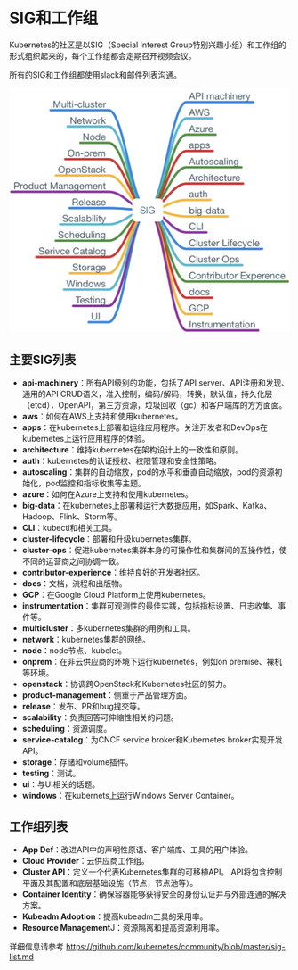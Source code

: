 # SIG和工作组

Kubernetes的社区是以SIG（Special Interest Group特别兴趣小组）和工作组的形式组织起来的，每个工作组都会定期召开视频会议。

所有的SIG和工作组都使用slack和邮件列表沟通。

![Kubernetes SIG](../images/kubernetes-sigs.jpg)

## 主要SIG列表

- **api-machinery**：所有API级别的功能，包括了API server、API注册和发现、通用的API CRUD语义，准入控制，编码/解码，转换，默认值，持久化层（etcd），OpenAPI，第三方资源，垃圾回收（gc）和客户端库的方方面面。
- **aws**：如何在AWS上支持和使用kubernetes。
- **apps**：在kubernetes上部署和运维应用程序。关注开发者和DevOps在kubernetes上运行应用程序的体验。
- **architecture**：维持kubernetes在架构设计上的一致性和原则。
- **auth**：kubernetes的认证授权、权限管理和安全性策略。
- **autoscaling**：集群的自动缩放，pod的水平和垂直自动缩放，pod的资源初始化，pod监控和指标收集等主题。
- **azure**：如何在Azure上支持和使用kubernetes。
- **big-data**：在kubernetes上部署和运行大数据应用，如Spark、Kafka、Hadoop、Flink、Storm等。
- **CLI**：kubectl和相关工具。
- **cluster-lifecycle**：部署和升级kubernetes集群。
- **cluster-ops**：促进kubernetes集群本身的可操作性和集群间的互操作性，使不同的运营商之间协调一致。
- **contributor-experience**：维持良好的开发者社区。
- **docs**：文档，流程和出版物。
- **GCP**：在Google Cloud Platform上使用kubernetes。
- **instrumentation**：集群可观测性的最佳实践，包括指标设置、日志收集、事件等。
- **multicluster**：多kubernetes集群的用例和工具。
- **network**：kubernetes集群的网络。
- **node**：node节点、kubelet。
- **onprem**：在非云供应商的环境下运行kubernetes，例如on premise、裸机等环境。
- **openstack**：协调跨OpenStack和Kubernetes社区的努力。
- **product-management**：侧重于产品管理方面。
- **release**：发布、PR和bug提交等。
- **scalability**：负责回答可伸缩性相关的问题。
- **scheduling**：资源调度。
- **service-catalog**：为CNCF service broker和Kubernetes broker实现开发API。
- **storage**：存储和volume插件。
- **testing**：测试。
- **ui**：与UI相关的话题。
- **windows**：在kubernets上运行Windows Server Container。

## 工作组列表

- **App Def**：改进API中的声明性原语、客户端库、工具的用户体验。
- **Cloud Provider**：云供应商工作组。
- **Cluster API**：定义一个代表Kubernetes集群的可移植API。 API将包含控制平面及其配置和底层基础设施（节点，节点池等）。
- **Container Identity**：确保容器能够获得安全的身份认证并与外部连通的解决方案。
- **Kubeadm Adoption**：提高kubeadm工具的采用率。
- **Resource Management**J：资源隔离和提高资源利用率。

详细信息请参考 https://github.com/kubernetes/community/blob/master/sig-list.md
